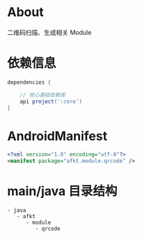 
# About

二维码扫描、生成相关 Module

# 依赖信息

```groovy
dependencies {

    // 核心基础依赖库
    api project(':core')
}
```

# AndroidManifest

```xml
<?xml version="1.0" encoding="utf-8"?>
<manifest package="afkt.module.qrcode" />
```

# main/java 目录结构

```
- java                           
   - afkt                        
      - module                   
         - qrcode                
```
